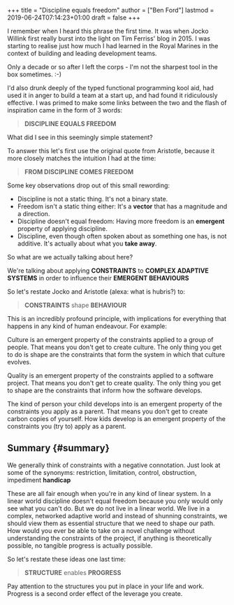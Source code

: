 +++
title = "Discipline equals freedom"
author = ["Ben Ford"]
lastmod = 2019-06-24T07:14:23+01:00
draft = false
+++

I remember when I heard this phrase the first time. It was when Jocko Willink
first really burst into the light on Tim Ferriss' blog in 2015. I was starting to
realise just how much I had learned in the Royal Marines in the context of
building and leading development teams.

<!--more-->

Only a decade or so after I left the corps - I'm not the sharpest tool in the
box sometimes. :-)

I'd also drunk deeply of the typed functional programming kool aid, had used it in
anger to build a team at a start up, and had found it ridiculously effective. I
was primed to make some links between the two and the flash of inspiration came
in the form of 3 words:

> **DISCIPLINE EQUALS FREEDOM**

What did I see in this seemingly simple statement?

To answer this let's first use the original quote from Aristotle, because it
more closely matches the intuition I had at the time:

> **FROM DISCIPLINE COMES FREEDOM**

Some key observations drop out of this small rewording:

-   Discipline is not a static thing. It's not a binary state.
-   Freedom isn't a static thing either: It's a **vector** that has a magnitude and a
    direction.
-   Discipline doesn't equal freedom: Having more freedom is an **emergent** property
    of applying discipline.
-   Discipline, even though often spoken about as something one has, is not
    additive. It's actually about what you **take away**.

So what are we actually talking about here?

We're talking about applying **CONSTRAINTS** to **COMPLEX ADAPTIVE SYSTEMS** in
order to influence their **EMERGENT BEHAVIOURS**

So let's restate Jocko and Aristotle (alexa: what is hubris?) to:

> **CONSTRAINTS** shape **BEHAVIOUR**

This is an incredibly profound principle, with implications for everything that
happens in any kind of human endeavour. For example:

Culture is an emergent property of the constraints applied to a group of
people. That means you don't get to create culture. The only thing you get to do
is shape are the constraints that form the system in which that culture evolves.

Quality is an emergent property of the constraints applied to a software
project. That means you don't get to create quality. The only thing you get to
shape are the constraints that inform how the software develops.

The kind of person your child develops into is an emergent property of the
constraints you apply as a parent. That means you don't get to create carbon
copies of yourself. How kids develop is an emergent property of the constraints
you (try to) apply as a parent.


## Summary {#summary}

We generally think of constraints with a negative connotation. Just look at some
of the synonyms: restriction, limitation, control, obstruction, impediment
**handicap**

These are all fair enough when you're in any kind of linear system. In a linear
world discipline doesn't equal freedom because you only would only see what you
can't do. But we do not live in a linear world. We live in a complex, networked
adaptive world and instead of shunning constraints, we should view them as
essential structure that we need to shape our path. How would you ever be able
to take on a novel challenge without understanding the constraints of the
project, if anything is theoretically possible, no tangible progress is actually
possible.

So let's restate these ideas one last time:

> **STRUCTURE** enables **PROGRESS**

Pay attention to the structures you put in place in your life and work. Progress
is a second order effect of the leverage you create.
